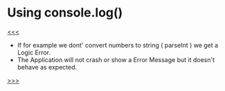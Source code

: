 # Using console.log()

[<<<](./03.08_README.md)

- If for example we dont' convert numbers to string ( parseInt ) we get a Logic Error. 
- The Application will not crash or show a Error Message but it doesn't behave as expected. 

[>>>](./03.10_README.md)
